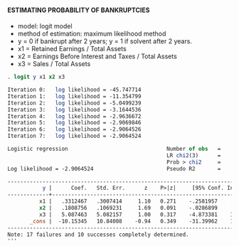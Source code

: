 #### ESTIMATING PROBABILITY OF BANKRUPTCIES
#### 
- model: logit model
- method of estimation: maximum likelihood method
- y = 0 if bankrupt after 2 years; y = 1 if solvent after 2 years.
- x1 = Retained Earnings / Total Assets
- x2 = Earnings Before Interest and Taxes / Total Assets 
- x3 = Sales / Total Assets

```stata
. logit y x1 x2 x3

Iteration 0:   log likelihood = -45.747714  
Iteration 1:   log likelihood = -11.354799  
Iteration 2:   log likelihood = -5.0499239  
Iteration 3:   log likelihood = -3.1644536  
Iteration 4:   log likelihood = -2.9636672  
Iteration 5:   log likelihood = -2.9069846  
Iteration 6:   log likelihood = -2.9064526  
Iteration 7:   log likelihood = -2.9064524  

Logistic regression                               Number of obs   =         66
                                                  LR chi2(3)      =      85.68
                                                  Prob > chi2     =     0.0000
Log likelihood = -2.9064524                       Pseudo R2       =     0.9365

------------------------------------------------------------------------------
           y |      Coef.   Std. Err.      z    P>|z|     [95% Conf. Interval]
-------------+----------------------------------------------------------------
          x1 |   .3312467   .3007414     1.10   0.271    -.2581957    .9206891
          x2 |   .1808756   .1069231     1.69   0.091    -.0286899    .3904411
          x3 |   5.087463   5.082157     1.00   0.317    -4.873381    15.04831
       _cons |  -10.15345   10.84008    -0.94   0.349    -31.39962    11.09273
------------------------------------------------------------------------------
Note: 17 failures and 10 successes completely determined.
''' 
